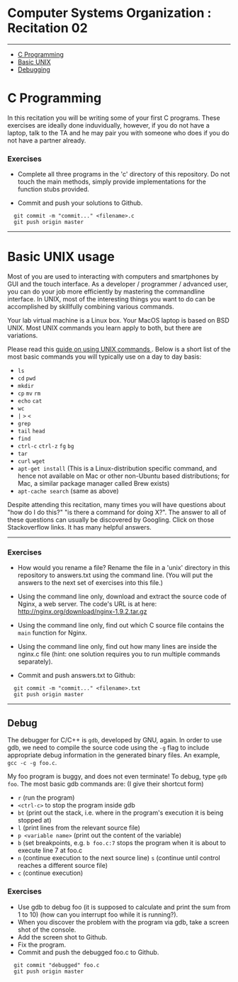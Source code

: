 # Computer Systems Organization : Recitation 02
-----------------------------------------------

- [C Programming](#c-programming)
- [Basic UNIX](#basic-unix-usage)
- [Debugging](#debug)

# C Programming

In this recitation you will be writing some of your first C programs. These exercises
are ideally done induvidually, however, if you do not have a laptop, talk to the TA
and he may pair you with someone who does if you do not have a partner already.

### Exercises

* Complete all three programs in the 'c' directory of this repository. Do not touch the main methods, simply provide implementations for the function stubs provided.

* Commit and push your solutions to Github.
```  
  git commit -m "commit..." <filename>.c
  git push origin master
```

---

# Basic UNIX usage

Most of you are used to interacting with computers and smartphones by GUI and
the touch interface.  As a developer / programmer / advanced user, you
can do your job more efficiently by mastering the commandline interface.  In
UNIX, most of the interesting things you want to do can be accomplished by skillfully combining
various commands.  

Your lab virtual machine is a Linux box.  Your MacOS laptop is based on BSD
UNIX.  Most UNIX commands you learn apply to both, but there are
variations.

Please read this [ guide on using UNIX commands ](https://github.com/jlevy/the-art-of-command-line).
Below is a short list of the most basic commands you will typically use on a day to day basis:

* `ls`
* `cd` `pwd`
* `mkdir`
* `cp` `mv` `rm`
* `echo` `cat`
* `wc`
* `|` `>` `<`
* `grep`
* `tail` `head` 
* `find`
* `ctrl-c` `ctrl-z` `fg` `bg`
* `tar`
* `curl` `wget`
* `apt-get install` (This is a Linux-distribution specific command, and hence not available on Mac or other non-Ubuntu based distributions; for Mac, a similar package manager called Brew exists)
* `apt-cache search` (same as above)

Despite attending this recitation, many times you will have questions about "how do I do this?"
"is there a command for doing X?".  The answer to all of these questions can usually
be discovered by Googling.  Click on those Stackoverflow links.  It has many helpful answers.

---

### Exercises

* How would you rename a file? Rename the file in a 'unix' directory in this repository to answers.txt using the command line. (You will put the answers to the next set of exercises into this file.)

* Using the command line only, download and extract the source code of Nginx, a web server. The code's URL is at here: http://nginx.org/download/nginx-1.9.2.tar.gz 

* Using the command line only, find out which C source file contains the `main` function for Nginx.

* Using the command line only, find out how many lines are inside the nginx.c file (hint: one solution requires you to run multiple commands separately).

* Commit and push answers.txt to Github:
```  
  git commit -m "commit..." <filename>.txt
  git push origin master
```
---

## Debug

The debugger for C/C++ is `gdb`, developed by GNU, again.  In order to use gdb, we need to compile the
source code using the `-g` flag to include appropriate debug information in the generated binary files.
An example, `gcc -c -g foo.c`.

My foo program is buggy, and does not even terminate!
To debug, type `gdb foo`.  The most basic gdb commands are: (I give their shortcut form)
- `r` (run the program)
- `<ctrl-c>` to stop the program inside gdb
- `bt` (print out the stack, i.e. where in the program's execution it is being stopped at)
- `l` (print lines from the relevant source file)
- `p <variable name>` (print out the content of the variable)
- `b` (set breakpoints, e.g. `b foo.c:7` stops the program when it is about to execute line 7 at foo.c
- `n` (continue execution to the next source line) `s` (continue until control reaches a different source file)
- `c` (continue execution)

### Exercises

* Use gdb to debug foo (it is supposed to calculate and print the sum from 1 to 10) (how can you interrupt foo while it is running?).
* When you discover the problem with the program via gdb, take a screen shot of the console.
* Add the screen shot to Github.
* Fix the program.
* Commit and push the debugged foo.c to Github.
```
  git commit "debugged" foo.c 
  git push origin master
```
